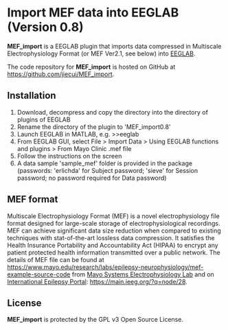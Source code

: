Import MEF data into EEGLAB (Version 0.8)
=========================================

**MEF_import** is a EEGLAB plugin that imports data compressed in Multiscale Electrophysiology Format (or MEF Ver2.1, see below) into [EEGLAB](https://sccn.ucsd.edu/eeglab/index.php).

The code repository for **MEF_import** is hosted on GitHub at https://github.com/jiecui/MEF_import.

Installation
------------
1. Download, decompress and copy the directory into the directory of plugins of EEGLAB
1. Rename the directory of the plugin to 'MEF_import0.8'
1. Launch EEGLAB in MATLAB, e.g. >>eeglab
1. From EEGLAB GUI, select File > Import Data > Using EEGLAB functions and plugins > From Mayo Clinic .mef file
1. Follow the instructions on the screen
1. A data sample 'sample_mef' folder is provided in the package (passwords: 'erlichda' for Subject password; 'sieve' for Session password; no password required for Data password)

MEF format
----------
Multiscale Electrophysiology Format (MEF) is a novel electrophysiology file format designed for large-scale storage of electrophysiological recordings.
MEF can achieve significant data size reduction when compared to existing techniques with stat-of-the-art lossless data compression.
It satisfies the Health Insurance Portability and Accountability Act (HIPAA) to encrypt any patient protected health information transmitted over a public network.
The details of MEF file can be found at https://www.mayo.edu/research/labs/epilepsy-neurophysiology/mef-example-source-code from [Mayo Systems Electrophysiology Lab](http://msel.mayo.edu/) and on [International Epilepsy Portal](https://main.ieeg.org): https://main.ieeg.org/?q=node/28. 

License
-------
**MEF_import** is protected by the GPL v3 Open Source License.

